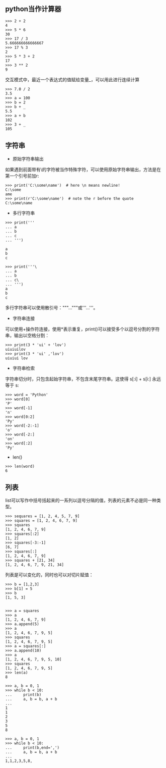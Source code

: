 ## python当作计算器
```
>>> 2 + 2 
4
>>> 5 * 6
30
>>> 17 / 3
5.666666666666667
>>> 17 % 3
2
>>> 5 * 3 + 2
17
>>> 3 ** 2
9

```

交互模式中，最近一个表达式的值赋给变量_，可以用此进行连续计算
```
>>> 7.0 / 2
3.5
>>> a = 100
>>> b = 2
>>> b + _
5.5
>>> a + b
102
>>> 3 + _
105

```

## 字符串
- 原始字符串输出

如果遇到前面带有\的字符被当作特殊字符，可以使用原始字符串输出，方法是在第一个引号前加r:
```
>>> print('C:\some\name')  # here \n means newline!
C:\some
ame
>>> print(r'C:\some\name')  # note the r before the quote
C:\some\name
```

- 多行字符串
```
>>> print('''
... a
... b
... c
... ''')

a
b
c

>>> print('''\
... a
... b
... c\
... ''')
a
b
c
```
多行字符串可以使用散引号："""..."""或'''...'''。

- 字符串连接

可以使用+操作符连接，使用*表示重复，print()可以接受多个以逗号分割的字符串，输出以空格分割：
```
>>> print(3 * 'ui' + 'lov')
uiuiuilov
>>> print(3 * 'ui' ,'lov')
uiuiui lov

```
- 字符串检索

字符串切分时，只包含起始字符串，不包含末尾字符串。这使得 s[:i] + s[i:] 永远等于 s:
```
>>> word = 'Python'
>>> word[0]
'P'
>>> word[-1]
'n'
>>> word[0:2]
'Py'
>>> word[-2:-1]
'o'
>>> word[-2:]
'on'
>>> word[:2]
'Py'

```

- len()
```
>>> len(word)
6
```

## 列表
list可以写作中括号括起来的一系列以逗号分隔的值，列表的元素不必是同一种类型。
```
>>> sequares = [1, 2, 4, 5, 7, 9]
>>> squares = [1, 2, 4, 6, 7, 9]
>>> squares
[1, 2, 4, 6, 7, 9]
>>> squares[:2]
[1, 2]
>>> squares[-3:-1]
[6, 7]
>>> squares[:]               
[1, 2, 4, 6, 7, 9]
>>> squares + [21, 34]
[1, 2, 4, 6, 7, 9, 21, 34]

```
列表是可以变化的，同时也可以对切片赋值：
```
>>> b = [1,2,3]
>>> b[1] = 5
>>> b
[1, 5, 3]


>>> a = squares
>>> a
[1, 2, 4, 6, 7, 9]
>>> a.append(5)
>>> a
[1, 2, 4, 6, 7, 9, 5]
>>> squares
[1, 2, 4, 6, 7, 9, 5]
>>> a = squares[:]
>>> a.append(10)
>>> a
[1, 2, 4, 6, 7, 9, 5, 10]
>>> squares
[1, 2, 4, 6, 7, 9, 5]
>>> len(a)
8

```

```
>>> a, b = 0, 1
>>> while b < 10:
...     print(b)
...     a, b = b, a + b
...
1
1
2
3
5
8

>>> a, b = 0, 1
>>> while b < 10:
...     print(b,end=',')
...     a, b = b, a + b
...
1,1,2,3,5,8,

```

